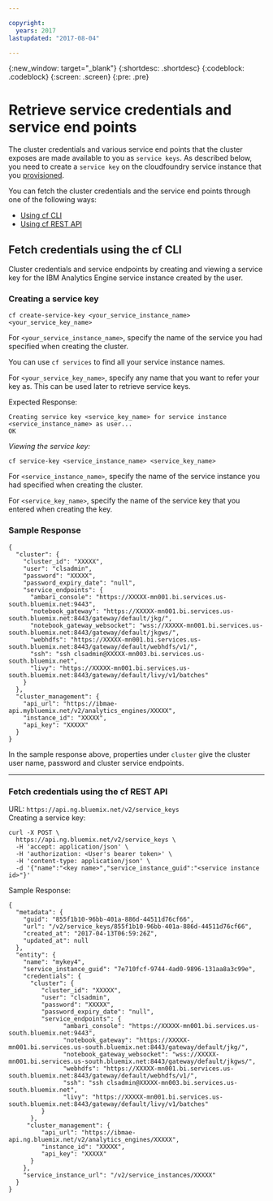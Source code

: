 ```yaml
---

copyright:
  years: 2017
lastupdated: "2017-08-04"

---
```


<!-- Attribute definitions -->
{:new_window: target="_blank"}
{:shortdesc: .shortdesc}
{:codeblock: .codeblock}
{:screen: .screen}
{:pre: .pre}

# Retrieve service credentials and service end points

The cluster credentials and various service end points that the cluster exposes are made available to you as `service keys`. As described below, you need to create a `service key` on the cloudfoundry service instance that you [provisioned](./provisioning.html#how-to-provision-a-service-instance).

You can fetch the cluster credentials and the service end points through one of the following ways:
* [Using cf CLI](#fetch-credentials-using-the-cf-cli)
* [Using cf REST API](#fetch-credentials-using-the-cf-rest-api)

## Fetch credentials using the cf CLI
Cluster credentials and service endpoints by creating and viewing a service key for the IBM Analytics Engine service instance created by the user.

### Creating a service key
```
cf create-service-key <your_service_instance_name> <your_service_key_name>
```
For `<your_service_instance_name>`, specify the name of the service you had specified when creating the cluster.

You can use `cf services` to find all your service instance names.

For `<your_service_key_name>`, specify any name that you want to refer your key as. This can be used later to retrieve service keys.

Expected Response:
```
Creating service key <service_key_name> for service instance <service_instance_name> as user...
OK
```

*Viewing the service key:*
```
cf service-key <service_instance_name> <service_key_name>
```
For `<service_instance_name>`, specify the name of the service instance you had specified when creating the cluster.

For `<service_key_name>`, specify the name of the service key that you entered when creating the key.

### Sample Response

```
{
  "cluster": {
    "cluster_id": "XXXXX",
    "user": "clsadmin",
    "password": "XXXXX",
    "password_expiry_date": "null",
    "service_endpoints": {
      "ambari_console": "https://XXXXX-mn001.bi.services.us-south.bluemix.net:9443",
      "notebook_gateway": "https://XXXXX-mn001.bi.services.us-south.bluemix.net:8443/gateway/default/jkg/",
      "notebook_gateway_websocket": "wss://XXXXX-mn001.bi.services.us-south.bluemix.net:8443/gateway/default/jkgws/",
      "webhdfs": "https://XXXXX-mn001.bi.services.us-south.bluemix.net:8443/gateway/default/webhdfs/v1/",
      "ssh": "ssh clsadmin@XXXXX-mn003.bi.services.us-south.bluemix.net",
      "livy": "https://XXXXX-mn001.bi.services.us-south.bluemix.net:8443/gateway/default/livy/v1/batches"
    }
  },
  "cluster_management": {
    "api_url": "https://ibmae-api.mybluemix.net/v2/analytics_engines/XXXXX",
    "instance_id": "XXXXX",
    "api_key": "XXXXX"
  }
}
```
In the sample response above, properties under `cluster` give the cluster user name, password and cluster service endpoints.

***

### Fetch credentials using the cf REST API

URL: `https://api.ng.bluemix.net/v2/service_keys`<br>
Creating a service key:
```
curl -X POST \
  https://api.ng.bluemix.net/v2/service_keys \
  -H 'accept: application/json' \
  -H 'authorization: <User's bearer token>' \
  -H 'content-type: application/json' \
  -d '{"name":"<key name>","service_instance_guid":"<service instance id>"}'
```
Sample Response:
```
{
  "metadata": {
    "guid": "855f1b10-96bb-401a-886d-44511d76cf66",
    "url": "/v2/service_keys/855f1b10-96bb-401a-886d-44511d76cf66",
    "created_at": "2017-04-13T06:59:26Z",
    "updated_at": null
  },
  "entity": {
    "name": "mykey4",
    "service_instance_guid": "7e710fcf-9744-4ad0-9896-131aa8a3c99e",
    "credentials": {
      "cluster": {
         "cluster_id": "XXXXX",
         "user": "clsadmin",
         "password": "XXXXX",
         "password_expiry_date": "null",
         "service_endpoints": {
               "ambari_console": "https://XXXXX-mn001.bi.services.us-south.bluemix.net:9443",
               "notebook_gateway": "https://XXXXX-mn001.bi.services.us-south.bluemix.net:8443/gateway/default/jkg/",
               "notebook_gateway_websocket": "wss://XXXXX-mn001.bi.services.us-south.bluemix.net:8443/gateway/default/jkgws/",
               "webhdfs": "https://XXXXX-mn001.bi.services.us-south.bluemix.net:8443/gateway/default/webhdfs/v1/",
               "ssh": "ssh clsadmin@XXXXX-mn003.bi.services.us-south.bluemix.net",
               "livy": "https://XXXXX-mn001.bi.services.us-south.bluemix.net:8443/gateway/default/livy/v1/batches"
         }
      },
     "cluster_management": {
         "api_url": "https://ibmae-api.ng.bluemix.net/v2/analytics_engines/XXXXX",
         "instance_id": "XXXXX",
         "api_key": "XXXXX"
      }
    },
    "service_instance_url": "/v2/service_instances/XXXXX"
  }
}

```
